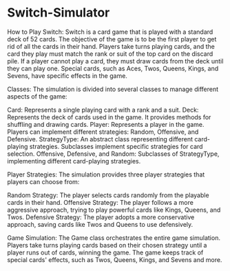 # Switch-Simulator

How to Play Switch:
Switch is a card game that is played with a standard deck of 52 cards. The objective of the game is to be the first player to get rid of all the cards in their hand. Players take turns playing cards, and the card they play must match the rank or suit of the top card on the discard pile. If a player cannot play a card, they must draw cards from the deck until they can play one. Special cards, such as Aces, Twos, Queens, Kings, and Sevens, have specific effects in the game.

Classes:
The simulation is divided into several classes to manage different aspects of the game:

Card: Represents a single playing card with a rank and a suit.
Deck: Represents the deck of cards used in the game. It provides methods for shuffling and drawing cards.
Player: Represents a player in the game. Players can implement different strategies: Random, Offensive, and Defensive.
StrategyType: An abstract class representing different card-playing strategies. Subclasses implement specific strategies for card selection.
Offensive, Defensive, and Random: Subclasses of StrategyType, implementing different card-playing strategies.

Player Strategies:
The simulation provides three player strategies that players can choose from:

Random Strategy: The player selects cards randomly from the playable cards in their hand.
Offensive Strategy: The player follows a more aggressive approach, trying to play powerful cards like Kings, Queens, and Twos.
Defensive Strategy: The player adopts a more conservative approach, saving cards like Twos and Queens to use defensively.

Game Simulation:
The Game class orchestrates the entire game simulation. Players take turns playing cards based on their chosen strategy until a player runs out of cards, winning the game. The game keeps track of special cards' effects, such as Twos, Queens, Kings, and Sevens and more.
